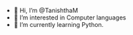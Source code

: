 - 👋 Hi, I’m @TanishthaM
- 👀 I’m interested in Computer languages
- 🌱 I’m currently learning Python.
